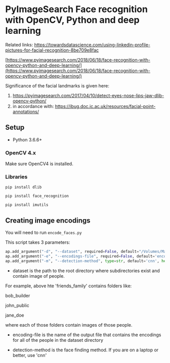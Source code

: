# PyImageSearch Face recognition with OpenCV, Python and deep learning
Related links:
https://towardsdatascience.com/using-linkedin-profile-pictures-for-facial-recognition-8be709e8fac

[https://www.pyimagesearch.com/2018/06/18/face-recognition-with-opencv-python-and-deep-learning/](https://www.pyimagesearch.com/2018/06/18/face-recognition-with-opencv-python-and-deep-learning/)

Significance of the facial landmarks is given here:
1) https://pyimagesearch.com/2017/04/10/detect-eyes-nose-lips-jaw-dlib-opencv-python/
2) in accordance with: https://ibug.doc.ic.ac.uk/resources/facial-point-annotations/

## Setup

- Python 3.6.6+ 

### OpenCV 4.x

Make sure OpenCV4 is installed.

### Libraries

`pip install dlib`

`pip install face_recognition`

`pip install imutils`

## Creating image encodings

You will need to run `encode_faces.py`

This script takes 3 parameters:
```python
ap.add_argument("-d", "--dataset", required=False, default="/Volumes/MacBackup/friends_family", help="path to input dataset directory")
ap.add_argument("-e", "--encodings-file", required=False, default='encodings/friends_family_encodings.pkl', help="path to serialized db of facial encodings")
ap.add_argument("-m", "--detection-method", type=str, default='cnn', help="face detection model to use: either 'hog' or 'cnn' ")

```
* dataset is the path to the root directory where subdirectories exist and contain image of people.

For example, above hte 'friends_family' contains folders like:

bob_builder

john_public

jane_doe

where each of those folders contain images of those people.

* encoding-file is the name of the output file that contains the encodings for all of the people in the dataset directory

* detection-method is the face finding method.  If you are on a laptop or better, use 'cnn'

